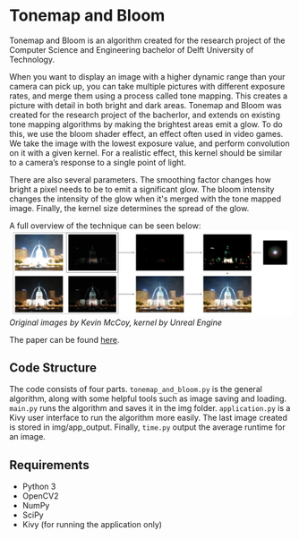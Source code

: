 # Tonemap and Bloom
Tonemap and Bloom is an algorithm created for the research project of the Computer Science and Engineering bachelor of Delft University of Technology. 

When you want to display an image with a higher dynamic range than your camera can pick up, you can take multiple pictures with different exposure rates, and merge them using a process called tone mapping. This creates a picture with detail in both bright and dark areas. Tonemap and Bloom was created for the research project of the bacherlor, and extends on existing tone mapping algorithms by making the brightest areas emit a glow. To do this, we use the bloom shader effect, an effect often used in video games. We take the image with the lowest exposure value, and perform convolution on it with a given kernel. For a realistic effect, this kernel should be similar to a camera’s response to a single point of light.

There are also several parameters. The smoothing factor changes how bright a pixel needs to be to emit a significant glow. The bloom intensity changes the intensity of the glow when it's merged with the tone mapped image. Finally, the kernel size determines the spread of the glow.

A full overview of the technique can be seen below:
![Overview image of the process](overview.png)
*Original images by Kevin McCoy, kernel by Unreal Engine*

The paper can be found [here](https://repository.tudelft.nl/islandora/object/uuid%3A86f2fd9a-bc48-4803-814f-3b0f83d39ea8?collection=education).

## Code Structure
The code consists of four parts. `tonemap_and_bloom.py` is the general algorithm, along with some helpful tools such as image saving and loading. `main.py` runs the algorithm and saves it in the img folder. `application.py` is a Kivy user interface to run the algorithm more easily. The last image created is stored in img/app_output. Finally, `time.py` output the average runtime for an image.

## Requirements
- Python 3
- OpenCV2
- NumPy
- SciPy
- Kivy (for running the application only)
